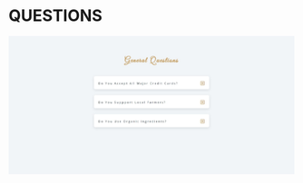 # QUESTIONS

[![Questions](./design/07-questions.jpeg)](https://javascript-07-questions.netlify.app)
